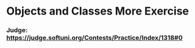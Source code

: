 # Objects and Classes More Exercise
### Judge: https://judge.softuni.org/Contests/Practice/Index/1318#0
